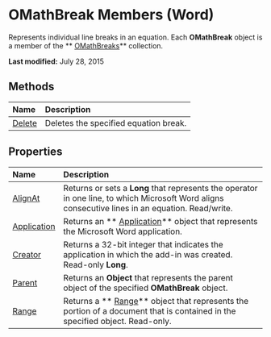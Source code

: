 
# OMathBreak Members (Word)
Represents individual line breaks in an equation. Each  **OMathBreak** object is a member of the ** [OMathBreaks](fa01cd62-b8ad-52bf-f36a-f5d1548d3d1e.md)** collection.

 **Last modified:** July 28, 2015


## Methods



|**Name**|**Description**|
|:-----|:-----|
| [Delete](27583320-f115-c2e7-1326-22b1316bc67e.md)|Deletes the specified equation break.|

## Properties



|**Name**|**Description**|
|:-----|:-----|
| [AlignAt](b9115631-0304-daba-e61e-a0892d063aa0.md)|Returns or sets a  **Long** that represents the operator in one line, to which Microsoft Word aligns consecutive lines in an equation. Read/write.|
| [Application](4e103b72-d5a2-16ac-2fb2-38acc0621e0e.md)|Returns an  ** [Application](d1cf6f8f-4e88-bf01-93b4-90a83f79cb44.md)** object that represents the Microsoft Word application.|
| [Creator](9ef2c743-f021-dae8-8296-7c04af95c47e.md)|Returns a 32-bit integer that indicates the application in which the add-in was created. Read-only  **Long**.|
| [Parent](c69c8552-fc43-901e-610d-d145c78cc4dc.md)|Returns an  **Object** that represents the parent object of the specified **OMathBreak** object.|
| [Range](fa911428-2e59-eb22-c1bc-57335fa97d9d.md)|Returns a  ** [Range](15a7a1c4-5f3f-5b6e-60e9-29688de3f274.md)** object that represents the portion of a document that is contained in the specified object. Read-only.|
